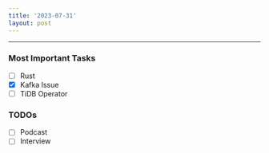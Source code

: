 ```yaml
---
title: '2023-07-31'
layout: post
---
```


---

### Most Important Tasks

- [ ] Rust
- [x] Kafka Issue
- [ ] TiDB Operator

### TODOs

- [ ] Podcast
- [ ] Interview
